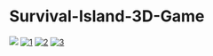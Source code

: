 # Survival-Island-3D-Game

<img src=https://github.com/user-attachments/assets/416c23e5-1913-4305-b99f-176474e5a630/>
<a href="https://ibb.co/1nR2bzz"><img src="https://i.ibb.co/0XYJQss/1.png" alt="1" border="0"></a>
<a href="https://ibb.co/q5Y9f63"><img src="https://i.ibb.co/tXpctRT/2.png" alt="2" border="0"></a>
<a href="https://ibb.co/tYVfCPv"><img src="https://i.ibb.co/bNchdRC/3.png" alt="3" border="0"></a>
